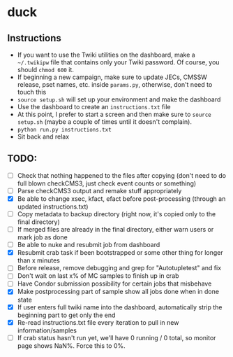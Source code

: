 # duck
## Instructions
* If you want to use the Twiki utilities on the dashboard, make a `~/.twikipw` file that contains only your Twiki password. Of course, you should `chmod 600` it.
* If beginning a new campaign, make sure to update JECs, CMSSW release, pset names, etc. inside `params.py`, otherwise, don't need to touch this
* `source setup.sh` will set up your environment and make the dashboard
* Use the dashboard to create an `instructions.txt` file
* At this point, I prefer to start a screen and then make sure to `source setup.sh` (maybe a couple of times until it doesn't complain).
* `python run.py instructions.txt`
* Sit back and relax

## TODO:
- [ ] Check that nothing happened to the files after copying (don't need to do full blown checkCMS3, just check event counts or something)
- [ ] Parse checkCMS3 output and remake stuff appropriately
- [x] Be able to change xsec, kfact, efact before post-processing (through an updated instructions.txt)
- [ ] Copy metadata to backup directory (right now, it's copied only to the final directory)
- [ ] If merged files are already in the final directory, either warn users or mark job as done
- [ ] Be able to nuke and resubmit job from dashboard
- [x] Resubmit crab task if been bootstrapped or some other thing for longer than x minutes
- [ ] Before release, remove debugging and grep for "Autotupletest" and fix
- [ ] Don't wait on last x% of MC samples to finish up in crab
- [ ] Have Condor submission possibility for certain jobs that misbehave
- [x] Make postprocessing part of sample show all jobs done when in done state
- [x] If user enters full twiki name into the dashboard, automatically strip the beginning part to get only the end
- [x] Re-read instructions.txt file every iteration to pull in new information/samples
- [ ] If crab status hasn't run yet, we'll have 0 running / 0 total, so monitor page shows NaN%. Force this to 0%.
